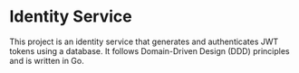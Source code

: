 # Identity Service

This project is an identity service that generates and authenticates JWT tokens using a database. It follows Domain-Driven Design (DDD) principles and is written in Go.
